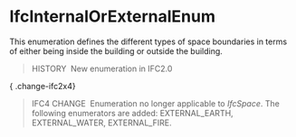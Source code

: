 IfcInternalOrExternalEnum
=========================

This enumeration defines the different types of space boundaries in terms of either being inside the building or outside the building.

> HISTORY&nbsp; New enumeration in IFC2.0

{ .change-ifc2x4}
> IFC4 CHANGE&nbsp; Enumeration no longer applicable to _IfcSpace_. The following enumerators are added: EXTERNAL_EARTH, EXTERNAL_WATER, EXTERNAL_FIRE.
